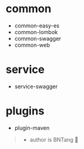 # common

- common-easy-es
- common-lombok
- common-swagger
- common-web

# service

- service-swagger

# plugins

- plugin-maven

> - author is BNTang 🐤
